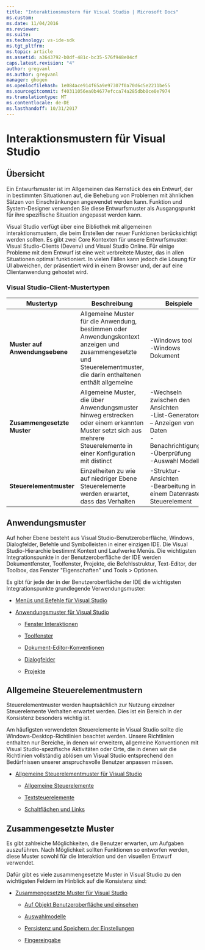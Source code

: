 ```yaml
---
title: "Interaktionsmustern für Visual Studio | Microsoft Docs"
ms.custom: 
ms.date: 11/04/2016
ms.reviewer: 
ms.suite: 
ms.technology: vs-ide-sdk
ms.tgt_pltfrm: 
ms.topic: article
ms.assetid: a3643792-b0df-481c-bc35-576f948e04cf
caps.latest.revision: "4"
author: gregvanl
ms.author: gregvanl
manager: ghogen
ms.openlocfilehash: 1e084ace914f65a9e97307f0a70d6c5e2211be55
ms.sourcegitcommit: f40311056ea0b4677efcca74a285dbb0ce0e7974
ms.translationtype: MT
ms.contentlocale: de-DE
ms.lasthandoff: 10/31/2017
---
```

# <a name="interaction-patterns-for-visual-studio"></a>Interaktionsmustern für Visual Studio
## <a name="overview"></a>Übersicht  
 Ein Entwurfsmuster ist im Allgemeinen das Kernstück des ein Entwurf, der in bestimmten Situationen auf, die Behebung von Problemen mit ähnlichen Sätzen von Einschränkungen angewendet werden kann. Funktion und System-Designer verwenden Sie diese Entwurfsmuster als Ausgangspunkt für ihre spezifische Situation angepasst werden kann.  
  
 Visual Studio verfügt über eine Bibliothek mit allgemeinen interaktionsmustern, die beim Erstellen der neuer Funktionen berücksichtigt werden sollten. Es gibt zwei Core Kontexten für unsere Entwurfsmuster: Visual Studio-Clients (Devenv) und Visual Studio Online. Für einige Probleme mit dem Entwurf ist eine weit verbreitete Muster, das in allen Situationen optimal funktioniert. In vielen Fällen kann jedoch die Lösung für UI abweichen, der präsentiert wird in einem Browser und, der auf eine Clientanwendung gehostet wird.  
  
### <a name="visual-studio-client-pattern-types"></a>Visual Studio-Client-Mustertypen  
  
|Mustertyp|Beschreibung|Beispiele|  
|------------------|-----------------|--------------|  
|**Muster auf Anwendungsebene**|Allgemeine Muster für die Anwendung, bestimmen oder Anwendungskontext anzeigen und zusammengesetzte und Steuerelementmuster, die darin enthaltenen enthält allgemeine|-Windows tool<br />-Windows Dokument|  
|**Zusammengesetzte Muster**|Allgemeine Muster, die über Anwendungsmuster hinweg erstrecken oder einem erkannten Muster setzt sich aus mehrere Steuerelemente in einer Konfiguration mit distinct|-Wechseln zwischen den Ansichten<br />-List-Generatoren<br />– Anzeigen von Daten<br />-Benachrichtigungen<br />-Überprüfung<br />-Auswahl Modelle|  
|**Steuerelementmuster**|Einzelheiten zu wie auf niedriger Ebene Steuerelemente werden erwartet, dass das Verhalten|-Struktur-Ansichten<br />-Bearbeitung in einem Datenraster-Steuerelement|  
  
## <a name="application-patterns"></a>Anwendungsmuster  
 Auf hoher Ebene besteht aus Visual Studio-Benutzeroberfläche, Windows, Dialogfelder, Befehle und Symbolleisten in einer einzigen IDE. Die Visual Studio-Hierarchie bestimmt Kontext und Laufwerke Menüs. Die wichtigsten Integrationspunkte in der Benutzeroberfläche der IDE werden Dokumentfenster, Toolfenster, Projekte, die Befehlsstruktur, Text-Editor, der Toolbox, das Fenster "Eigenschaften" und Tools > Optionen.  
  
 Es gibt für jede der in der Benutzeroberfläche der IDE die wichtigsten Integrationspunkte grundlegende Verwendungsmuster:  
  
-   [Menüs und Befehle für Visual Studio](../../extensibility/ux-guidelines/menus-and-commands-for-visual-studio.md)  
  
-   [Anwendungsmuster für Visual Studio](../../extensibility/ux-guidelines/application-patterns-for-visual-studio.md)  
  
    -   [Fenster Interaktionen](../../extensibility/ux-guidelines/application-patterns-for-visual-studio.md#BKMK_WindowInteractions)  
  
    -   [Toolfenster](../../extensibility/ux-guidelines/application-patterns-for-visual-studio.md#BKMK_ToolWindows)  
  
    -   [Dokument-Editor-Konventionen](../../extensibility/ux-guidelines/application-patterns-for-visual-studio.md#BKMK_DocumentEditorConventions)  
  
    -   [Dialogfelder](../../extensibility/ux-guidelines/application-patterns-for-visual-studio.md#BKMK_Dialogs)  
  
    -   [Projekte](../../extensibility/ux-guidelines/application-patterns-for-visual-studio.md#BKMK_Projects)  
  
## <a name="common-control-patterns"></a>Allgemeine Steuerelementmustern  
 Steuerelementmuster werden hauptsächlich zur Nutzung einzelner Steuerelemente Verhalten erwartet werden. Dies ist ein Bereich in der Konsistenz besonders wichtig ist.  
  
 Am häufigsten verwendeten Steuerelemente in Visual Studio sollte die Windows-Desktop-Richtlinien beachtet werden. Unsere Richtlinien enthalten nur Bereiche, in denen wir erweitern, allgemeine Konventionen mit Visual Studio-spezifische Aktivitäten oder Orte, die in denen wir die Richtlinien vollständig ablösen um Visual Studio entsprechend den Bedürfnissen unserer anspruchsvolle Benutzer anpassen müssen.  
  
-   [Allgemeine Steuerelementmuster für Visual Studio](../../extensibility/ux-guidelines/common-control-patterns-for-visual-studio.md)  
  
    -   [Allgemeine Steuerelemente](../../extensibility/ux-guidelines/common-control-patterns-for-visual-studio.md#BKMK_CommonControls)  
  
    -   [Textsteuerelemente](../../extensibility/ux-guidelines/common-control-patterns-for-visual-studio.md#BKMK_TextControls)  
  
    -   [Schaltflächen und Links](../../extensibility/ux-guidelines/common-control-patterns-for-visual-studio.md#BKMK_ButtonsAndHyperlinks)  
  
## <a name="composite-patterns"></a>Zusammengesetzte Muster  
 Es gibt zahlreiche Möglichkeiten, die Benutzer erwarten, um Aufgaben auszuführen. Nach Möglichkeit sollten Funktionen so entworfen werden, diese Muster sowohl für die Interaktion und den visuellen Entwurf verwendet.  
  
 Dafür gibt es viele zusammengesetzte Muster in Visual Studio zu den wichtigsten Feldern im Hinblick auf die Konsistenz sind:  
  
-   [Zusammengesetzte Muster für Visual Studio](../../extensibility/ux-guidelines/composite-patterns-for-visual-studio.md)  
  
    -   [Auf Objekt Benutzeroberfläche und einsehen](../../extensibility/ux-guidelines/composite-patterns-for-visual-studio.md#BKMK_OnObjectUI)  
  
    -   [Auswahlmodelle](../../extensibility/ux-guidelines/composite-patterns-for-visual-studio.md#BKMK_SelectionModels)  
  
    -   [Persistenz und Speichern der Einstellungen](../../extensibility/ux-guidelines/composite-patterns-for-visual-studio.md#BKMK_PersistenceAndSavingSettings)  
  
    -   [Fingereingabe](../../extensibility/ux-guidelines/composite-patterns-for-visual-studio.md#BKMK_TouchInput)